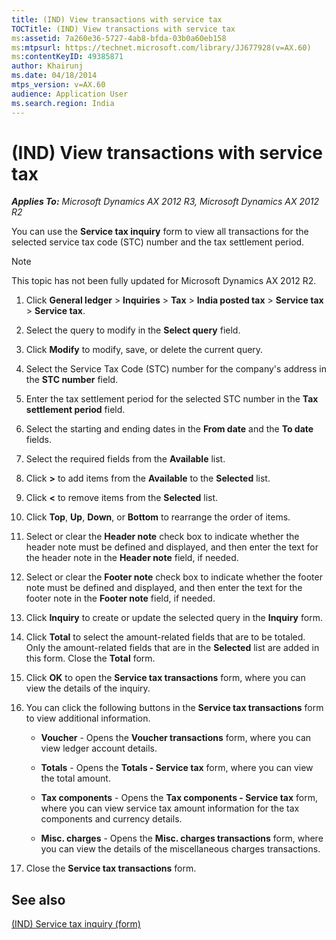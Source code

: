 ```yaml
---
title: (IND) View transactions with service tax
TOCTitle: (IND) View transactions with service tax
ms:assetid: 7a260e36-5727-4ab8-bfda-03b0a60eb158
ms:mtpsurl: https://technet.microsoft.com/library/JJ677928(v=AX.60)
ms:contentKeyID: 49385871
author: Khairunj
ms.date: 04/18/2014
mtps_version: v=AX.60
audience: Application User
ms.search.region: India
---
```


# (IND) View transactions with service tax 


_**Applies To:** Microsoft Dynamics AX 2012 R3, Microsoft Dynamics AX 2012 R2_

You can use the **Service tax inquiry** form to view all transactions for the selected service tax code (STC) number and the tax settlement period.


> [!NOTE]
> <P>This topic has not been fully updated for Microsoft Dynamics AX 2012 R2.</P>



1.  Click **General ledger** \> **Inquiries** \> **Tax** \> **India posted tax** \> **Service tax** \> **Service tax**.

2.  Select the query to modify in the **Select query** field.

3.  Click **Modify** to modify, save, or delete the current query.

4.  Select the Service Tax Code (STC) number for the company's address in the **STC number** field.

5.  Enter the tax settlement period for the selected STC number in the **Tax settlement period** field.

6.  Select the starting and ending dates in the **From date** and the **To date** fields.

7.  Select the required fields from the **Available** list.

8.  Click **\>** to add items from the **Available** to the **Selected** list.

9.  Click **\<** to remove items from the **Selected** list.

10. Click **Top**, **Up**, **Down**, or **Bottom** to rearrange the order of items.

11. Select or clear the **Header note** check box to indicate whether the header note must be defined and displayed, and then enter the text for the header note in the **Header note** field, if needed.

12. Select or clear the **Footer note** check box to indicate whether the footer note must be defined and displayed, and then enter the text for the footer note in the **Footer note** field, if needed.

13. Click **Inquiry** to create or update the selected query in the **Inquiry** form.

14. Click **Total** to select the amount-related fields that are to be totaled. Only the amount-related fields that are in the **Selected** list are added in this form. Close the **Total** form.

15. Click **OK** to open the **Service tax transactions** form, where you can view the details of the inquiry.

16. You can click the following buttons in the **Service tax transactions** form to view additional information.
    
      - **Voucher** - Opens the **Voucher transactions** form, where you can view ledger account details.
    
      - **Totals** - Opens the **Totals - Service tax** form, where you can view the total amount.
    
      - **Tax components** - Opens the **Tax components - Service tax** form, where you can view service tax amount information for the tax components and currency details.
    
      - **Misc. charges** - Opens the **Misc. charges transactions** form, where you can view the details of the miscellaneous charges transactions.

17. Close the **Service tax transactions** form.

## See also

[(IND) Service tax inquiry (form)](https://technet.microsoft.com/library/jj664526\(v=ax.60\))

  



